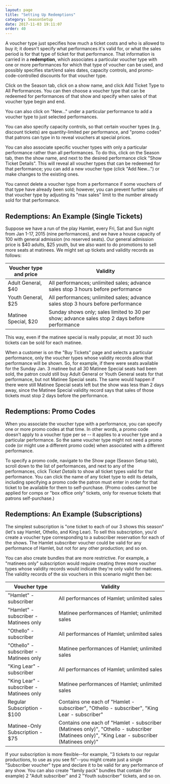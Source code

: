 ```yaml
---
layout: page
title: "Setting Up Redemptions"
category: SeasonSetup
date: 2017-11-03 19:11:07
order: 40
---
```



A voucher type just specifies how much a ticket costs and who is allowed to buy it; it doesn't specify what performances it's valid for, or what the sales period is for that type of ticket for that performance. That information is carried in a **redemption**, which associates a particular voucher type with one or more performances for which that type of voucher can be used, and possibly specifies start/end sales dates, capacity controls, and promo-code-controlled discounts for that voucher type.

Click on the Season tab, click on a show name, and click Add Ticket Type to All Performances.  You can then choose a voucher type that can be redeemed for performances of that show and specify when sales of that voucher type begin and end.

You can also click on "New..." under a particular performance to add a voucher type to just selected performances.

You can also specify capacity controls, so that certain voucher types (e.g. discount tickets) are quantity-limited per performance, and "promo codes" that patrons can type in to reveal vouchers at special prices.

You can also associate specific voucher types with only a particular performance rather than all performances.  To do this, click on the Season tab, then the show name, and next to the desired performance click "Show Ticket Details".  This will reveal all voucher types that can be redeemed for that performance; you can add a new voucher type (click "Add New...") or make changes to the existing ones.  

You cannot delete a voucher type from a performance if some vouchers of that type have already been sold; however, you can prevent further sales of that voucher type by adjusting its "max sales" limit to the number already sold for that performance.

## Redemptions: An Example (Single Tickets)

Suppose we have a run of the play Hamlet, every Fri, Sat and Sun night
from Jan 1-17, 2015 (nine performances), and we have a house capacity
of 100 with general admission (no reserved seats).  Our general admission price is $40 adults, $25 youth, but we also want to do promotions to sell more seats at matinees.  We might set up tickets and validity records as follows:

| Voucher type and price | Validity |
|------------------------|----------|
| Adult General, $40     | All performances; unlimited sales; advance sales stop 3 hours before performance |
| Youth General, $25     | All performances; unlimited sales; advance sales stop 3 hours before performance |
| Matinee Special, $20   | Sunday shows only; sales limited to 30 per show; advance sales stop 2 days before performance |

This way, even if the matinee special is really popular, at most 30 such tickets can be sold for each matinee.

When a customer is on the "Buy Tickets" page and selects a particular
performance, only the voucher types whose validity records allow that
performance will be shown.  So, for example, if there were seats
available for the Sunday Jan. 3 matinee but all 30 Matinee Special seats
had been sold, the patron could still buy Adult General or Youth General
seats for that performance, but not Matinee Special seats.  The same
would happen if there were still Matinee Special seats left but the show
was less than 2 days away, since the Matinee Special validity record
says that sales of those tickets must stop 2 days before the
performance.

## Redemptions: Promo Codes

When you associate the voucher type with a performance, you can specify
one or more promo codes at that time. In other words, a promo code
doesn't apply to a voucher type per se -- it applies to a voucher type
and a particular performance. So the same voucher type might not need a
promo code (or might use a different promo code) when associated with a
different performance.

To specify a promo code, navigate to the Show page (Season Setup tab),
scroll down to the list of performances, and next to any of the
performances, click _Ticket Details_ to show all ticket types valid for
that performance.  You can click the name of any ticket type to edit its
details, including specifying a promo code the patron must enter in
order for that ticket to be available for them to self-purchase.  (Promo
codes cannot be applied for comps or "box office only" tickets, only for
revenue tickets that patrons self-purchase.)

## Redemptions: An Example (Subscriptions)

 The simplest subscription is "one ticket to each of our 3 shows this season" (let's say Hamlet, Othello, and King Lear).  To sell this subscription, you'd create a voucher type corresponding to a subscriber reservation for each of the shows.  The Hamlet subscriber voucher could be valid for any performance of Hamlet, but not for any other production; and so on.

You can also create bundles that are more restrictive.  For example, a "matinees only" subscription would require creating three more voucher types whose validity records would indicate they're only valid for matinees.  The validity records of the six vouchers in this scenario might then be:

| Voucher type | Validity |
|------------------------|----------|
| "Hamlet" - subscriber | All performances of Hamlet; unlimited sales |
| "Hamlet" - subscriber - Matinees only | Matinee performances of Hamlet; unlimited sales |
| "Othello" - subscriber | All performances of Hamlet; unlimited sales |
| "Othello" - subscriber - Matinees only | Matinee performances of Hamlet; unlimited sales |
| "King Lear" - subscriber | All performances of Hamlet; unlimited sales |
| "King Lear" - subscriber - Matinees only | Matinee performances of Hamlet; unlimited sales |
| Regular Subscription - $100 | Contains one each of "Hamlet - subscriber", "Othello - subscriber", "King Lear - subscriber" |
| Matinee-Only Subscription - $75 | Contains one each of "Hamlet - subscriber (Matinees only)", "Othello - subscriber (Matinees only)", "King Lear - subscriber (Matinees only)" |

If your subscription is more flexible--for example, "3 tickets to our
regular productions, to use as you see fit"--you might create just a
single "Subscriber voucher" type and declare it to be valid for any
performance of any show.  You can also create "family pack" bundles that
contain (for example) 2 "Adult subscriber" and 2 "Youth subscriber"
tickets, and so on.


